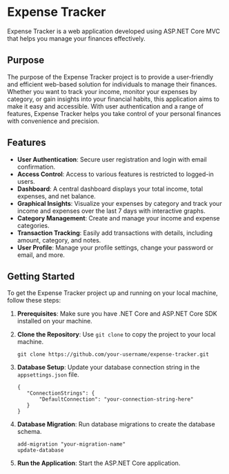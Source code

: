 # Expense Tracker

Expense Tracker is a web application developed using ASP.NET Core MVC that helps you manage your finances effectively.

## Purpose

The purpose of the Expense Tracker project is to provide a user-friendly and efficient web-based solution for individuals to manage their finances. Whether you want to track your income, monitor your expenses by category, or gain insights into your financial habits, this application aims to make it easy and accessible. With user authentication and a range of features, Expense Tracker helps you take control of your personal finances with convenience and precision.

## Features

- **User Authentication**: Secure user registration and login with email confirmation.
- **Access Control**: Access to various features is restricted to logged-in users.
- **Dashboard**: A central dashboard displays your total income, total expenses, and net balance.
- **Graphical Insights**: Visualize your expenses by category and track your income and expenses over the last 7 days with interactive graphs.
- **Category Management**: Create and manage your income and expense categories.
- **Transaction Tracking**: Easily add transactions with details, including amount, category, and notes.
- **User Profile**: Manage your profile settings, change your password or email, and more.

## Getting Started

To get the Expense Tracker project up and running on your local machine, follow these steps:

1. **Prerequisites**: Make sure you have .NET Core and ASP.NET Core SDK installed on your machine.

2. **Clone the Repository**: Use `git clone` to copy the project to your local machine.

   ```shell
   git clone https://github.com/your-username/expense-tracker.git

3. **Database Setup**: Update your database connection string in the `appsettings.json` file.

   ```shell
   {
      "ConnectionStrings": {
          "DefaultConnection": "your-connection-string-here"
      }
   }
   
4. **Database Migration**: Run database migrations to create the database schema.

   ```shell
   add-migration "your-migration-name"
   update-database

5. **Run the Application**: Start the ASP.NET Core application.
